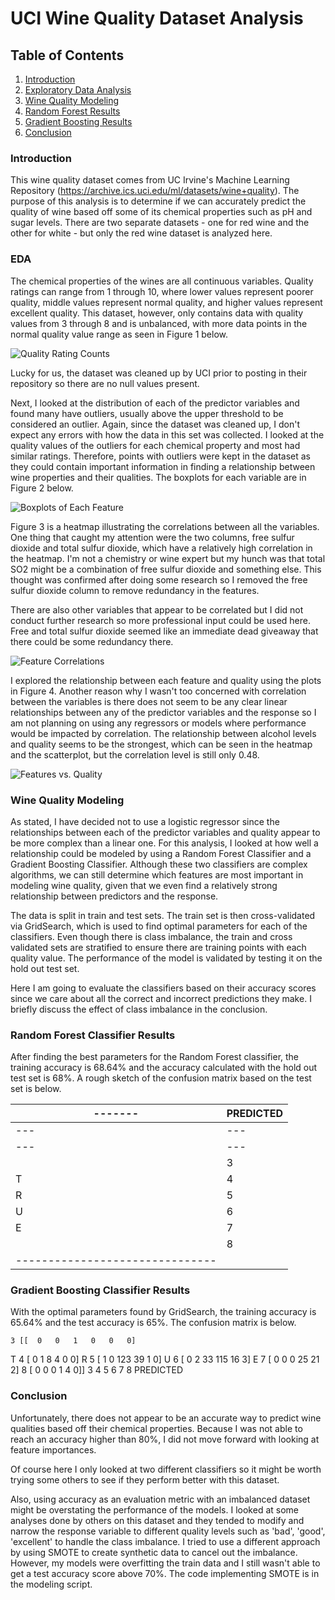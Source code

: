 # UCI Wine Quality Dataset Analysis

## Table of Contents
1. [Introduction](#introduction)
2. [Exploratory Data Analysis](#eda)
3. [Wine Quality Modeling](#wine-quality-modeling)
4. [Random Forest Results](random-forest-classifier-results)
5. [Gradient Boosting Results](gradient-boosting-classifier-results)
6. [Conclusion](conclusion)

### Introduction

This wine quality dataset comes from UC Irvine's Machine Learning Repository (https://archive.ics.uci.edu/ml/datasets/wine+quality). The purpose of this analysis is to determine if we can accurately predict the quality of wine based off some of its chemical properties such as pH and sugar levels. There are two separate datasets - one for red wine and the other for white - but only the red wine dataset is analyzed here.

### EDA

The chemical properties of the wines are all continuous variables.
Quality ratings can range from 1 through 10, where lower values represent poorer quality, middle values represent normal quality, and higher values represent excellent quality. This dataset, however, only contains data with quality values from 3 through 8 and is unbalanced, with more data points in the normal quality value range as seen in Figure 1 below.

<img alt="Quality Rating Counts" src="images/quality_rating_counts.png">

Lucky for us, the dataset was cleaned up by UCI prior to posting in their repository so there are no null values present.

Next, I looked at the distribution of each of the predictor variables and found many have outliers, usually above the upper threshold to be considered an outlier. Again, since the dataset was cleaned up, I don't expect any errors with how the data in this set was collected. I looked at the quality values of the outliers for each chemical property and most had similar ratings. Therefore, points with outliers were kept in the dataset as they could contain important information in finding a relationship between wine properties and their qualities. The boxplots for each variable are in Figure 2 below.

<img alt="Boxplots of Each Feature" src="images/feature_boxplots.png">

Figure 3 is a heatmap illustrating the correlations between all the variables. One thing that caught my attention were the two columns, free sulfur dioxide and total sulfur dioxide, which have a relatively high correlation in the heatmap. I'm not a chemistry or wine expert but my hunch was that total SO2 might be a combination of free sulfur dioxide and something else. This thought was confirmed after doing some research so I removed the free sulfur dioxide column to remove redundancy in the features.

There are also other variables that appear to be correlated but I did not conduct further research so more professional input could be used here. Free and total sulfur dioxide seemed like an immediate dead giveaway that there could be some redundancy there.

<img alt="Feature Correlations" src="images/correlations.png">

I explored the relationship between each feature and quality using the plots in Figure 4. Another reason why I wasn't too concerned with correlation between the variables is there does not seem to be any clear linear relationships between any of the predictor variables and the response so I am not planning on using any regressors or models where performance would be impacted by correlation. The relationship between alcohol levels and quality seems to be the strongest, which can be seen in the heatmap and the scatterplot, but the correlation level is still only 0.48.

<img alt="Features vs. Quality" src="images/features_vs_quality.png">

### Wine Quality Modeling

As stated, I have decided not to use a logistic regressor since the relationships between each of the predictor variables and quality appear to be more complex than a linear one. For this analysis, I looked at how well a relationship could be modeled by using a Random Forest Classifier and a Gradient Boosting Classifier. Although these two classifiers are complex algorithms, we can still determine which features are most important in modeling wine quality, given that we even find a relatively strong relationship between predictors and the response.

The data is split in train and test sets. The train set is then cross-validated via GridSearch, which is used to find optimal parameters for each of the classifiers. Even though there is class imbalance, the train and cross validated sets are stratified to ensure there are training points with each quality value. The performance of the model is validated by testing it on the hold out test set.

Here I am going to evaluate the classifiers based on their accuracy scores since we care about all the correct and incorrect predictions they make. I briefly discuss the effect of class imbalance in the conclusion.

### Random Forest Classifier Results

After finding the best parameters for the Random Forest classifier, the training accuracy is 68.64% and the accuracy calculated with the hold out test set is 68%. A rough sketch of the confusion matrix based on the test set is below.

|-------|     PREDICTED         |
|-------|-----------------------|
|---|---| 3 | 4 | 5 | 6 | 7 | 8 |
|---|---|---|---|---|---|---|---|
|   | 3 | 0 | 0   1 | 0 | 0 | 0 |
| T | 4 | 0 | 0 | 7 | 6 | 0 | 0 |
| R | 5 | 0 | 0 |129| 34| 1 | 0 |
| U | 6 | 0 | 0 | 41|118| 10| 0 |
| E | 7 | 0 | 0 | 0 | 22| 25| 1 |
|   | 8 | 0 | 0 | 0 | 0 | 5 | 0 |
|-------------------------------|

### Gradient Boosting Classifier Results

With the optimal parameters found by GridSearch, the training accuracy is 65.64% and the test accuracy is 65%. The confusion matrix is below.

    3 [[  0   0   1   0   0   0]
 T  4  [  0   1   8   4   0   0]
 R  5  [  1   0 123  39   1   0]
 U  6  [  0   2  33 115  16   3]
 E  7  [  0   0   0  25  21   2]
    8  [  0   0   0   1   4   0]]
          3   4   5   6   7   8
               PREDICTED

### Conclusion

Unfortunately, there does not appear to be an accurate way to predict wine qualities based off their chemical properties. Because I was not able to reach an accuracy higher than 80%, I did not move forward with looking at feature importances.

Of course here I only looked at two different classifiers so it might be worth trying some others to see if they perform better with this dataset.

Also, using accuracy as an evaluation metric with an imbalanced dataset might be overstating the performance of the models. I looked at some analyses done by others on this dataset and they tended to modify and narrow the response variable to different quality levels such as 'bad', 'good', 'excellent' to handle the class imbalance. I tried to use a different approach by using SMOTE to create synthetic data to cancel out the imbalance. However, my models were overfitting the train data and I still wasn't able to get a test accuracy score above 70%. The code implementing SMOTE is in the modeling script.
